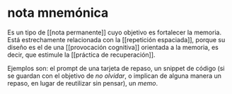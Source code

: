 # nota mnemónica
Es un tipo de [[nota permanente]] cuyo objetivo es fortalecer la memoria. Está estrechamente relacionada con la [[repetición espaciada]], porque su diseño es el de una [[provocación cognitiva]] orientada a la memoria, es decir, que estimule la [[práctica de recuperación]].

Ejemplos son: el prompt de una tarjeta de repaso, un snippet de código (si se guardan con el objetivo de  *no olvidar*, o implican de alguna manera un repaso, en lugar de reutilizar sin pensar), un *memo*.
